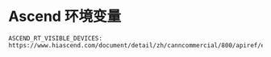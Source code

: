 # Ascend 环境变量

```
ASCEND_RT_VISIBLE_DEVICES:
https://www.hiascend.com/document/detail/zh/canncommercial/800/apiref/envvar/envref_07_0028.html
```
